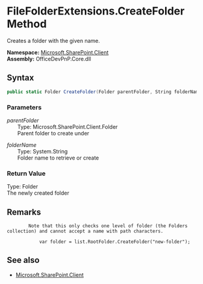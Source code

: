 # FileFolderExtensions.CreateFolder Method  
Creates a folder with the given name.  

**Namespace:** [Microsoft.SharePoint.Client](Microsoft.SharePoint.Client.md)  
**Assembly:** OfficeDevPnP.Core.dll  
## Syntax
```C#
public static Folder CreateFolder(Folder parentFolder, String folderName)
```
### Parameters
*parentFolder*  
&emsp;&emsp;Type: Microsoft.SharePoint.Client.Folder  
&emsp;&emsp;Parent folder to create under  

*folderName*  
&emsp;&emsp;Type: System.String  
&emsp;&emsp;Folder name to retrieve or create  

### Return Value
Type: Folder  
The newly created folder

## Remarks 

            Note that this only checks one level of folder (the Folders collection) and cannot accept a name with path characters.
            
                var folder = list.RootFolder.CreateFolder("new-folder");
            
## See also
- [Microsoft.SharePoint.Client](Microsoft.SharePoint.Client.md)
